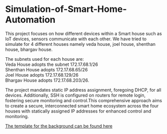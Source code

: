 <h1>Simulation-of-Smart-Home-Automation</h1>
This project focuses on how different devices within a Smart house such as IoT devices, sensors communicate with each other. We have tried to simulate for 4 different houses namely veda house, joel house, shenthan house, bhargav house.



The subnets used for each house are: <br/>
Veda House adopts the subnet 172.17.68.1/26 <br/>
Shenthan House adopts 172.17.68.65/26 <br/>
Joel House adopts 172.17.68.129/26 <br/>
Bhargav House adopts 172.17.68.203/26.

The project mandates static IP address assignment, foregoing DHCP, for all devices.
Additionally, SSH is configured on routers for remote login, fostering secure
monitoring and control.This comprehensive approach aims to create a secure,
interconnected smart home ecosystem across the four houses with statically
assigned IP addresses for enhanced control and monitoring.

<a href="https://www.pinterest.com.au/pin/sykati--508906826651757404/">The template for the background can be found here</a>

